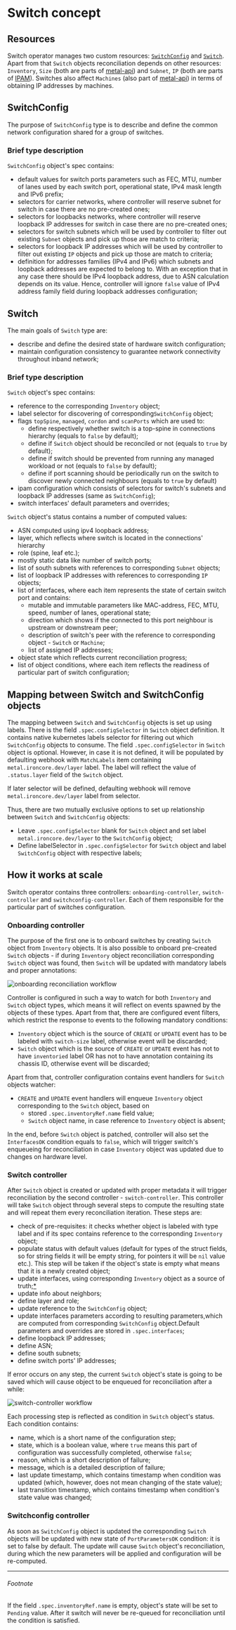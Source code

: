 # Switch concept

## Resources

Switch operator manages two custom resources: [`SwitchConfig`](#switchconfig) and [`Switch`](#switch). Apart from that `Switch` objects reconciliation depends on other resources: `Inventory`, `Size` (both are parts of [metal-api](https://github.com/ironcore-dev/metal)) and `Subnet`, `IP` (both are parts of [IPAM](https://github.com/ironcore-dev/ipam)). Switches also affect `Machines` (also part of [metal-api](https://github.com/ironcore-dev/metal)) in terms of obtaining IP addresses by machines.

## SwitchConfig

The purpose of `SwitchConfig` type is to describe and define the common network configuration shared for a group of switches.

### Brief type description

`SwitchConfig` object's spec contains:

- default values for switch ports parameters such as FEC, MTU, number of lanes used by each switch port, operational state, IPv4 mask length and IPv6 prefix;
- selectors for carrier networks, where controller will reserve subnet for switch in case there are no pre-created ones;
- selectors for loopbacks networks, where controller will reserve loopback IP addresses for switch in case there are no pre-created ones;
- selectors for switch subnets which will be used by controller to filter out existing `Subnet` objects and pick up those are match to criteria;
- selectors for loopback IP addresses which will be used by controller to filter out existing `IP` objects and pick up those are match to criteria;
- definition for addresses families (IPv4 and IPv6) which subnets and loopback addresses are expected to belong to. With an exception that in any case there should be IPv4 loopback address, due to ASN calculation depends on its value. Hence, controller will ignore `false` value of IPv4 address family field during loopback addresses configuration;

## Switch

The main goals of `Switch` type are:

- describe and define the desired state of hardware switch configuration;
- maintain configuration consistency to guarantee network connectivity throughout inband network;

### Brief type description

`Switch` object's spec contains:

- reference to the corresponding `Inventory` object;
- label selector for discovering of corresponding`SwitchConfig` object;
- flags `topSpine`, `managed`, `cordon` and `scanPorts` which are used to:
  - define respectively whether switch is a top-spine in connections hierarchy (equals to `false` by default);
  - define if `Switch` object should be reconciled or not (equals to `true` by default);
  - define if switch should be prevented from running any managed workload or not (equals to `false` by default);
  - define if port scanning should be periodically run on the switch to discover newly connected neighbours (equals to `true` by default)
- ipam configuration which consists of selectors for switch's subnets and loopback IP addresses (same as `SwitchConfig`);
- switch interfaces' default parameters and overrides;

`Switch` object's status contains a number of computed values:

- ASN computed using ipv4 loopback address;
- layer, which reflects where switch is located in the connections' hierarchy
- role (spine, leaf etc.);
- mostly static data like number of switch ports;
- list of south subnets with references to corresponding `Subnet` objects;
- list of loopback IP addresses with references to corresponding `IP` objects;
- list of interfaces, where each item represents the state of certain switch port and contains:
  - mutable and immutable parameters like MAC-address, FEC, MTU, speed, number of lanes, operational state;
  - direction which shows if the connected to this port neighbour is upstream or downstream peer;
  - description of switch's peer with the reference to corresponding object - `Switch` or `Machine`;
  - list of assigned IP addresses;
- object state which reflects current reconciliation progress;
- list of object conditions, where each item reflects the readiness of particular part of switch configuration; 

## Mapping between Switch and SwitchConfig objects

The mapping between `Switch` and `SwitchConfig` objects is set up using labels. There is the field `.spec.configSelector` in `Switch` object definition. It contains native kubernetes labels selector for filtering out which `SwitchConfig` objects to consume. The field `.spec.configSelector` in `Switch` object is optional. However, in case it is not defined, it will be populated by defaulting webhook with `MatchLabels` item containing `metal.ironcore.dev/layer` label. The label will reflect the value of `.status.layer` field of the `Switch` object.

If later selector will be defined, defaulting webhook will remove `metal.ironcore.dev/layer` label from selector.

Thus, there are two mutually exclusive options to set up relationship between `Switch` and `SwitchConfig` objects:

- Leave `.spec.configSelector` blank for `Switch` object and set label `metal.ironcore.dev/layer` to the `SwitchConfig` object;
- Define labelSelector in `.spec.configSelector` for `Switch` object and label `SwitchConfig` object with respective labels;

## How it works at scale

Switch operator contains three controllers: `onboarding-controller`, `switch-controller` and `switchconfig-controller`. Each of them responsible for the particular part of switches configuration.

### Onboarding controller

The purpose of the first one is to onboard switches by creating `Switch` object from `Inventory` objects. It is also possible to onboard pre-created `Switch` objects - if during `Inventory` object reconciliation corresponding `Switch` object was found, then `Switch` will be updated with mandatory labels and proper annotations:

<img src="../assets/switch-onboarding-reconciliation-workflow.png" alt="onboarding reconciliation workflow"/>

Controller is configured in such a way to watch for both `Inventory` and `Switch` object types, which means it will reflect on events spawned by the objects of these types. Apart from that, there are configured event filters, which restrict the response to events to the following mandatory conditions:

- `Inventory` object which is the source of `CREATE` or `UPDATE` event has to be labeled with `switch-size` label, otherwise event will be discarded;
- `Switch` object which is the source of `CREATE` or `UPDATE` event has not to have `inventoried` label OR has not to have annotation containing its chassis ID, otherwise event will be discarded;

Apart from that, controller configuration contains event handlers for `Switch` objects watcher:

- `CREATE` and `UPDATE` event handlers will enqueue `Inventory` object corresponding to the `Switch` object, based on
  - stored `.spec.inventoryRef.name` field value;
  - `Switch` object name, in case reference to `Inventory` object is absent;

In the end, before `Switch` object is patched, controller will also set the `InterfacesOK` condition equals to `false`, which will trigger switch's enqueueing for reconciliation in case `Inventory` object was updated due to changes on hardware level. 

### Switch controller

After `Switch` object is created or updated with proper metadata it will trigger reconciliation by the second controller - `switch-controller`. This controller will take `Switch` object through several steps to compute the resulting state and will repeat them every reconciliation iteration. 
These steps are:

- check of pre-requisites: it checks whether object is labeled with type label and if its spec contains reference to the corresponding `Inventory` object;
- populate status with default values (default for types of the struct fields, so for string fields it will be empty string, for pointers it will be `nil` value etc.). This step will be taken if the object's state is empty what means that it is a newly created object;
- update interfaces, using corresponding `Inventory` object as a source of truth;[*](#footnote)
- update info about neighbors;
- define layer and role;
- update reference to the `SwitchConfig` object;
- update interfaces parameters according to resulting parameters,which are computed from corresponding `SwitchConfig` object.Default parameters and overrides are stored in `.spec.interfaces`;
- define loopback IP addresses;
- define ASN;
- define south subnets;
- define switch ports' IP addresses;

If error occurs on any step, the current `Switch` object's state is going to be saved which will cause object to be enqueued for reconciliation after a while:

<img src="../assets/switch-reconciliation-workflow.png" alt="switch-controller workflow"/>

Each processing step is reflected as condition in `Switch` object's status.
Each condition contains:

- name, which is a short name of the configuration step;
- state, which is a boolean value, where `true` means this part of configuration was successfully completed, otherwise `false`;
- reason, which is a short description of failure;
- message, which is a detailed description of failure;
- last update timestamp, which contains timestamp when condition was updated (which, however, does not mean changing of the state value);
- last transition timestamp, which contains timestamp when condition's state value was changed;

### Switchconfig controller

As soon as `SwitchConfig` object is updated the corresponding `Switch` objects will be updated with new state of `PortParametersOK` condition: it is set to false by default. The update will cause `Switch` object's reconciliation, during which the new parameters will be applied and configuration will be re-computed.

---
###### Footnote

If the field `.spec.inventoryRef.name` is empty, object's state will be set to `Pending` value. After it switch will never be re-queued for reconciliation until the condition is satisfied.
